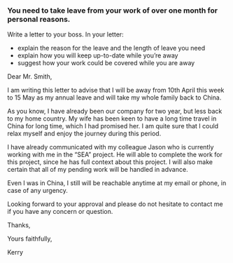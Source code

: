 ### You need to take leave from your work of over one month for personal reasons.

Write a letter to your boss. In your letter:
- explain the reason for the leave and the length of leave you need
- explain how you will keep up-to-date while you’re away
- suggest how your work could be covered while you are away

Dear Mr. Smith,

I am writing this letter to advise that I will be away from 10th April this week to 15 May as my annual leave and will take my whole family back to China.

As you know, I have already been our company for two year, but less back to my home country. My wife has been keen to have a long time travel in China for long time, which I had promised her. I am quite sure that I could relax myself and enjoy the journey during this period.

I have already communicated with my colleague Jason who is currently working with me in the “SEA” project.
He will able to complete the work for this project, since he has full context about this project.
I will also make certain that all of my pending work will be handled in advance.

Even I was in China, I still will be reachable anytime at my email or phone, in case of any urgency.

Looking forward to your approval and please do not hesitate to contact me if you have any concern or question.

Thanks,

Yours faithfully,

Kerry
